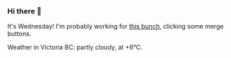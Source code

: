### Hi there :wave:

It's Wednesday! I'm probably working for [this bunch](https://github.com/kohofinancial), clicking some merge buttons.

Weather in Victoria BC: partly cloudy, at +6°C.
